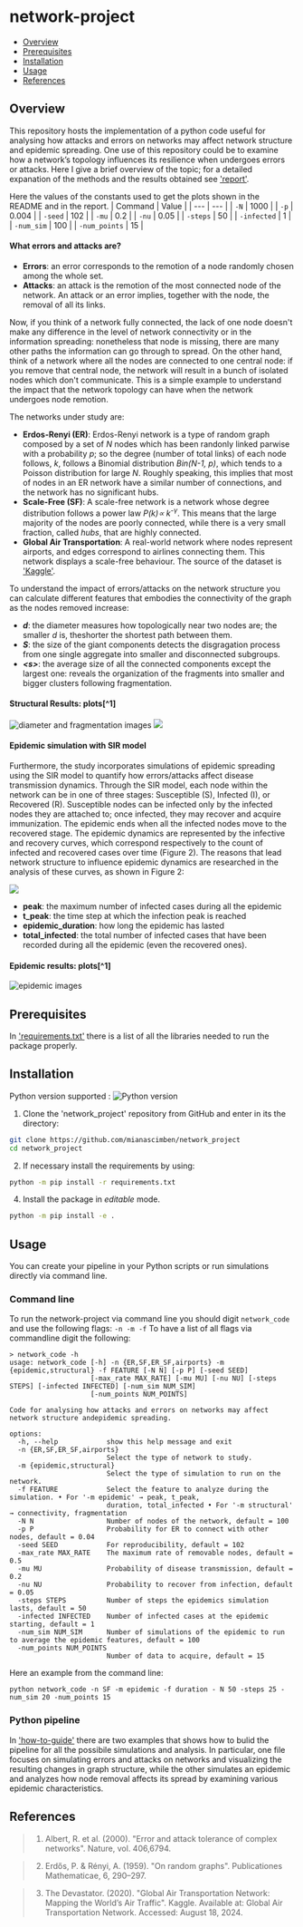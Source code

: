 # network-project


* [Overview](#overview)
* [Prerequisites](#prerequisites)
* [Installation](#installation)
* [Usage](#usage)
* [References](#references)



  
## Overview 
This repository hosts the implementation of a python code useful for analysing how attacks and errors on networks may affect network structure and epidemic spreading. One use of this repository could be to examine how a network’s topology influences its resilience when undergoes errors or attacks. 
Here I give a brief overview of the topic; for a detailed expanation of the methods and the results obtained see ['report'](url).

Here the values of the constants used to get the plots shown in the README and in the report.
| Command | Value |
| --- | --- |
| `-N` | 1000 |
| `-p` | 0.004 |
| `-seed` | 102 |
| `-mu` | 0.2 |
| `-nu` | 0.05 |
| `-steps` | 50 |
| `-infected` | 1 |
| `-num_sim` | 100 |
| `-num_points` | 15 |

#### What errors and attacks are?
+ **Errors**: an error corresponds to the remotion of a node randomly chosen among the whole set.
+ **Attacks**: an attack is the remotion of the most connected node of the network.
An attack or an error implies, together with the node, the removal of all its links.

Now, if you think of a network fully connected, the lack of one node doesn't make any difference in the level of network connectivity or in the information spreading: nonetheless that node is missing, there are many other paths the information can go through to spread. On the other hand, think of a network where all the nodes are connected to one central node: if you remove that central node, the network will result in a bunch of isolated nodes which don't communicate.
This is a simple example to understand the impact that the network topology can have when the network undergoes node remotion. 

The networks under study are: 
+ **Erdos-Renyi (ER)**: Erdos-Renyi network is a type of random graph composed by a set of _N_ nodes which has been randonly linked parwise with a probability _p_; so the degree (number of total links) of each node follows, _k_, follows a Binomial distribution _Bin(N-1, p)_, which tends to a Poisson distribution for large _N_. Roughly speaking, this implies that most of nodes in an ER network have a similar number of connections, and the network has no significant hubs.  
+ **Scale-Free (SF)**: A scale-free network is a network whose degree distribution follows a power law _P(k)∝ k<sup>-γ</sup>_. This means that the large majority of the nodes are poorly connected, while there is a very small fraction, called _hubs_, that are highly connected.
+ **Global Air Transportation**: A real-world network where nodes represent airports, and edges correspond to airlines connecting them. This network displays a scale-free behaviour. The source of the dataset is ['Kaggle'](https://www.kaggle.com/datasets/thedevastator/global-air-transportation-network-mapping-the-wo).

To understand the impact of errors/attacks on the network structure you can calculate different features that embodies the connectivity of the graph as the nodes removed increase:
+ **_d_**: the diameter measures how topologically near two nodes are; the smaller _d_ is, theshorter the shortest path between them.
+ **_S_**: the size of the giant components detects the disgragation process from one single aggregate into smaller and disconnected subgroups.  
+ **_<_s_>_**: the average size of all the connected components except the largest one: reveals the organization of the fragments into smaller and bigger clusters following fragmentation.

#### Structural Results: plots[^1]

![diameter and fragmentation images](https://github.com/mianascimben/network_project/blob/main/images/graph_analysis_diameter_plot.PNG)
![](https://github.com/mianascimben/network_project/blob/main/images/graph_analysis_S_plot.PNG)

#### Epidemic simulation with SIR model
Furthermore, the study incorporates simulations of epidemic spreading using the SIR model to quantify how errors/attacks affect disease transmission dynamics. Through the SIR model, each node within the network can be in one of three stages: Susceptible (S), Infected (I), or Recovered (R). Susceptible nodes can be infected only by the infected nodes they are attached to; once infected, they may recover and acquire immunization. The epidemic ends when all the infected nodes move to the recovered stage. The epidemic dynamics are represented by the infective and recovery curves, which correspond respectively to the count of infected and recovered cases over time (Figure 2).
The reasons that lead network structure to influence epidemic dynamics are researched in the analysis of these curves, as shown in Figure 2:

![](https://github.com/mianascimben/network_project/blob/main/images/scheme.PNG)

+ **peak**: the maximum number of infected cases during all the epidemic
+ **t_peak**: the time step at which the infection peak is reached
+ **epidemic_duration**: how long the epidemic has lasted 
+ **total_infected**: the total number of infected cases that have been recorded during all the epidemic (even the recovered ones).
#### Epidemic results: plots[^1]
![epidemic images](https://github.com/mianascimben/network_project/blob/main/images/epidemic_ER_SF_plot.PNG)

## Prerequisites

In ['requirements.txt'](https://github.com/mianascimben/network-project/blob/main/requirements.txt) there is a list of all the libraries needed to run the package properly.

## Installation

Python version supported : ![Python version](https://img.shields.io/badge/python-3.8|3.9|3.10|3.11-blue.svg)

1. Clone the 'network_project' repository from GitHub and enter in its the directory:
```bash
git clone https://github.com/mianascimben/network_project
cd network_project
```
2. If necessary install the requirements by using:
```bash
python -m pip install -r requirements.txt
```
4. Install the package in *editable* mode.
```bash
python -m pip install -e .
```

## Usage
You can create your pipeline in your Python scripts or run simulations directly via command line.

### Command line
To run the network-project via command line you should digit ```network_code``` and use the following flags:
```-n -m -f```
To have a list of all flags via commandline digit the following:
```
> network_code -h
usage: network_code [-h] -n {ER,SF,ER_SF,airports} -m {epidemic,structural} -f FEATURE [-N N] [-p P] [-seed SEED]
                    [-max_rate MAX_RATE] [-mu MU] [-nu NU] [-steps STEPS] [-infected INFECTED] [-num_sim NUM_SIM]
                    [-num_points NUM_POINTS]

Code for analysing how attacks and errors on networks may affect network structure andepidemic spreading.

options:
  -h, --help            show this help message and exit
  -n {ER,SF,ER_SF,airports}
                        Select the type of network to study.
  -m {epidemic,structural}
                        Select the type of simulation to run on the network.
  -f FEATURE            Select the feature to analyze during the simulation. • For '-m epidemic' → peak, t_peak,
                        duration, total_infected • For '-m structural' → connectivity, fragmentation
  -N N                  Number of nodes of the network, default = 100
  -p P                  Probability for ER to connect with other nodes, default = 0.04
  -seed SEED            For reproducibility, default = 102
  -max_rate MAX_RATE    The maximum rate of removable nodes, default = 0.5
  -mu MU                Probability of disease transmission, default = 0.2
  -nu NU                Probability to recover from infection, default = 0.05
  -steps STEPS          Number of steps the epidemics simulation lasts, default = 50
  -infected INFECTED    Number of infected cases at the epidemic starting, default = 1
  -num_sim NUM_SIM      Number of simulations of the epidemic to run to average the epidemic features, default = 100
  -num_points NUM_POINTS
                        Number of data to acquire, default = 15
```
Here an example from the command line:
```
python network_code -n SF -m epidemic -f duration - N 50 -steps 25 -num_sim 20 -num_points 15
```

### Python pipeline 
In ['how-to-guide'](https://github.com/mianascimben/network-project/tree/main/how-to-guide) there are two examples that shows how to bulid the pipeline for all the possibile simulations and analysis. In particular, one file focuses on simulating errors and attacks on networks and visualizing the resulting changes in graph structure, while the other simulates an epidemic and analyzes how node removal affects its spread by examining various epidemic characteristics.

## References
>1. Albert, R. et al. (2000). "Error and attack tolerance of complex networks". Nature, vol. 406,6794.

>2. Erdős, P. & Rényi, A. (1959). "On random graphs". Publicationes Mathematicae, 6, 290–297.
  
>3. The Devastator. (2020). "Global Air Transportation Network: Mapping the World’s Air Traffic". Kaggle. Available at: Global Air Transportation Network. Accessed: August 18, 2024.
